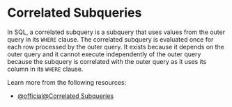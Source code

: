 # Correlated Subqueries

In SQL, a correlated subquery is a subquery that uses values from the outer query in its `WHERE` clause. The correlated subquery is evaluated once for each row processed by the outer query. It exists because it depends on the outer query and it cannot execute independently of the outer query because the subquery is correlated with the outer query as it uses its column in its `WHERE` clause.

Learn more from the following resources:

- [@official@Correlated Subqueries](https://dev.mysql.com/doc/refman/8.4/en/correlated-subqueries.html)